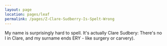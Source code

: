 ```yaml
---
layout: page
location: pages/leaf
permalink: /pages/Z-Clare-Sudberry-Is-Spelt-Wrong
---
```


My name is surprisingly hard to spell. It's actually Clare Sudbery: There's no I in Clare, and my surname ends ERY - like surgery or carvery).
